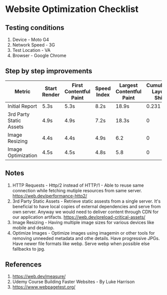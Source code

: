 # Website Optimization Checklist

## Testing conditions

1. Device - Moto G4
1. Network Speed - 3G
1. Test Location - VA
1. Browser - Google Chrome

## Step by step improvements

Metric | Start Render | First Contentful Paint | Speed Index | Largest Contentful Paint | Cumulative Layout Shift  | Time to Interactive | Total Blocking Time | Bytes Downloaded | Fully Loaded | Lighthouse Score 
--- | --- | --- | --- |--- |--- |--- |--- |--- |--- |--- 
Initial Report | 5.3s | 5.3s | 8.2s | 18.9s | 0.231 | 35.7s | 0.6s | 4264kb | 33.0s | 12
3rd Party Static Assets  | 4.9s | 4.9s | 7.2s | 18.3s | 0 | 27s | 0.6s | 4817kb | 29.8s | 25
Image Resizing  | 4.4s | 4.4s | 4.9s | 6.2 | 0 | 12s | 0.6s | 658kb | 14s | 38
Image Optimization  | 4.5s | 4.5s | 4.8s | 5.8 | 0 | 9.6s | 0.6s | 615kb | 13s | 46


## Notes
1. HTTP Requests - Http/2 instead of HTTP/1 - Able to reuse same connection while fetching mutiple resources from same server. https://web.dev/performance-http2/
1. 3rd Party Static Assets - Retrieve static assests from a single server. It's beneficial to have local copies of external dependencies and serve from own server. Anyway we would need to deliver content through CDN for our application artifacts. https://web.dev/preload-critical-assets/
1. Image Resizing - Having multiple image sizes for various devices like mobile and desktop.
1. Optimize Images - Optimize images using imagemin or other tools for removing unneeded metadata and othe details. Have progressive JPGs. Have newer file formats like webp. Serve webp when possible else fallbacks to jpg.

## References

1. https://web.dev/measure/
1. Udemy Course Building Faster Websites - By Luke Harrison
1. https://www.webpagetest.org/